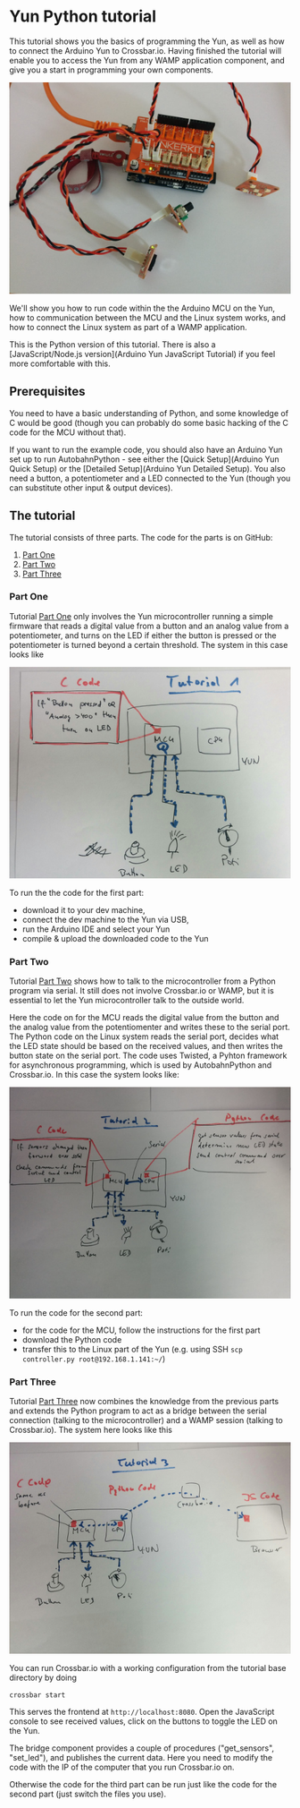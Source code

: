 # Yun Python tutorial

This tutorial shows you the basics of programming the Yun, as well as how to connect the Arduino Yun to Crossbar.io. Having finished the tutorial will enable you to access the Yun from any WAMP application component, and give you a start in programming your own components.

![Arduino Yun with Tinkerkit Shield and Tutorial hardware](/static/img/iotcookbook/yun_tutorial_hardware.jpg)

We'll show you how to run code within the the Arduino MCU on the Yun, how to communication between the MCU and the Linux system works, and how to connect the Linux system as part of a WAMP application.

This is the Python version of this tutorial. There is also a [JavaScript/Node.js version](Arduino Yun JavaScript Tutorial) if you feel more comfortable with this.

## Prerequisites

You need to have a basic understanding of Python, and some knowledge of C would be good (though you can probably do some basic hacking of the C code for the MCU without that).

If you want to run the example code, you should also have an Arduino Yun set up to run AutobahnPython - see either the [Quick Setup](Arduino Yun Quick Setup) or the [Detailed Setup](Arduino Yun Detailed Setup). You also need a button, a potentiometer and a LED connected to the Yun (though you can substitute other input & output devices).

## The tutorial

The tutorial consists of three parts. The code for the parts is on GitHub:

1. [Part One](https://github.com/crossbario/crossbarexamples/tree/master/iotcookbook/device/yun/tutorial/tutorial1)
2. [Part Two](https://github.com/crossbario/crossbarexamples/tree/master/iotcookbook/device/yun/tutorial/tutorial2)
3. [Part Three](https://github.com/crossbario/crossbarexamples/tree/master/iotcookbook/device/yun/tutorial/tutorial3)

### Part One

Tutorial [Part One](https://github.com/crossbario/crossbarexamples/tree/master/iotcookbook/device/yun/tutorial/tutorial1) only involves the Yun microcontroller running a simple firmware that reads a digital value from a button and an analog value from a potentiometer, and turns on the LED if either the button is pressed or the potentiometer is turned beyond a certain threshold. The system in this case looks like

![Arduino Yun Tutorial - Part One](/static/img/iotcookbook/yun_tutorial_part1.jpg)

To run the the code for the first part:

* download it to your dev machine,
* connect the dev machine to the Yun via USB,
* run the Arduino IDE and select your Yun
* compile & upload the downloaded code to the Yun

### Part Two

Tutorial [Part Two](https://github.com/crossbario/crossbarexamples/tree/master/iotcookbook/device/yun/tutorial/tutorial2) shows how to talk to the microcontroller from a Python program via serial. It still does not involve Crossbar.io or WAMP, but it is essential to let the Yun microcontroller talk to the outside world.

Here the code on for the MCU reads the digital value from the button and the analog value from the potentiomenter and writes these to the serial port. The Python code on the Linux system reads the serial port, decides what the LED state should be based on the received values, and then writes the button state on the serial port. The code uses Twisted, a Pyhton framework for asynchronous programming, which is used by AutobahnPython and Crossbar.io. In this case the system looks like:

![Arduino Yun Tutorial - Part Two](/static/img/iotcookbook/yun_tutorial_part2.jpg)

To run the code for the second part:

* for the code for the MCU, follow the instructions for the first part
* download the Python code
* transfer this to the Linux part of the Yun (e.g. using SSH `scp controller.py root@192.168.1.141:~/`)

### Part Three

Tutorial [Part Three](https://github.com/crossbario/crossbarexamples/tree/master/iotcookbook/device/yun/tutorial/tutorial3) now combines the knowledge from the previous parts and extends the Python program to act as a bridge between the serial connection (talking to the microcontroller) and a WAMP session (talking to Crossbar.io). The system here looks like this

![Arduino Yun Tutorial - Part Three](/static/img/iotcookbook/yun_tutorial_part3.jpg)

You can run Crossbar.io with a working configuration from the tutorial base directory by doing

    crossbar start

This serves the frontend at `http://localhost:8080`. Open the JavaScript console to see received values, click on the buttons to toggle the LED on the Yun.

The bridge component provides a couple of procedures ("get_sensors", "set_led"), and publishes the current data. Here you need to modify the code with the IP of the computer that you run Crossbar.io on.

Otherwise the code for the third part can be run just like the code for the second part (just switch the files you use).

